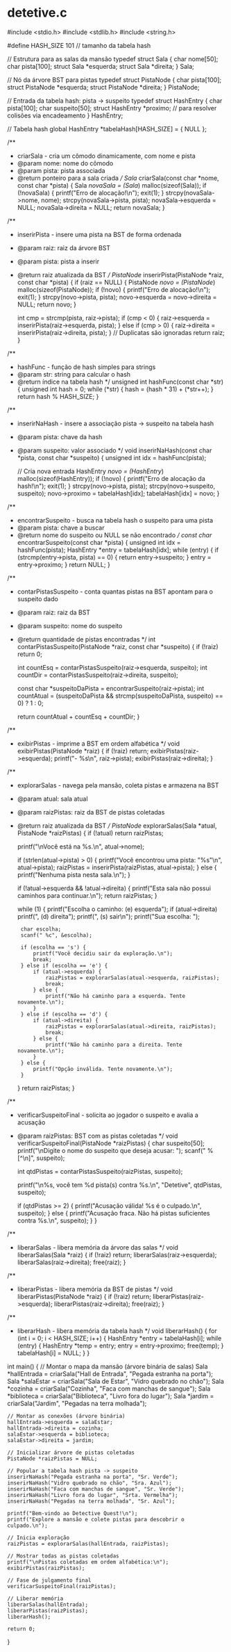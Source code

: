 # detetive.c
#include <stdio.h>
#include <stdlib.h>
#include <string.h>

#define HASH_SIZE 101  // tamanho da tabela hash

// Estrutura para as salas da mansão
typedef struct Sala {
    char nome[50];
    char pista[100];
    struct Sala *esquerda;
    struct Sala *direita;
} Sala;

// Nó da árvore BST para pistas
typedef struct PistaNode {
    char pista[100];
    struct PistaNode *esquerda;
    struct PistaNode *direita;
} PistaNode;

// Entrada da tabela hash: pista -> suspeito
typedef struct HashEntry {
    char pista[100];
    char suspeito[50];
    struct HashEntry *proximo;  // para resolver colisões via encadeamento
} HashEntry;

// Tabela hash global
HashEntry *tabelaHash[HASH_SIZE] = { NULL };

/**
 * criarSala - cria um cômodo dinamicamente, com nome e pista
 * @param nome: nome do cômodo
 * @param pista: pista associada
 * @return ponteiro para a sala criada
 */
Sala* criarSala(const char *nome, const char *pista) {
    Sala *novaSala = (Sala*) malloc(sizeof(Sala));
    if (!novaSala) {
        printf("Erro de alocação!\n");
        exit(1);
    }
    strcpy(novaSala->nome, nome);
    strcpy(novaSala->pista, pista);
    novaSala->esquerda = NULL;
    novaSala->direita = NULL;
    return novaSala;
}

/**
 * inserirPista - insere uma pista na BST de forma ordenada
 * @param raiz: raiz da árvore BST
 * @param pista: pista a inserir
 * @return raiz atualizada da BST
 */
PistaNode* inserirPista(PistaNode *raiz, const char *pista) {
    if (raiz == NULL) {
        PistaNode *novo = (PistaNode*) malloc(sizeof(PistaNode));
        if (!novo) {
            printf("Erro de alocação!\n");
            exit(1);
        }
        strcpy(novo->pista, pista);
        novo->esquerda = novo->direita = NULL;
        return novo;
    }

    int cmp = strcmp(pista, raiz->pista);
    if (cmp < 0) {
        raiz->esquerda = inserirPista(raiz->esquerda, pista);
    } else if (cmp > 0) {
        raiz->direita = inserirPista(raiz->direita, pista);
    }
    // Duplicatas são ignoradas
    return raiz;
}

/**
 * hashFunc - função de hash simples para strings
 * @param str: string para calcular o hash
 * @return índice na tabela hash
 */
unsigned int hashFunc(const char *str) {
    unsigned int hash = 0;
    while (*str) {
        hash = (hash * 31) + (*str++);
    }
    return hash % HASH_SIZE;
}

/**
 * inserirNaHash - insere a associação pista -> suspeito na tabela hash
 * @param pista: chave da hash
 * @param suspeito: valor associado
 */
void inserirNaHash(const char *pista, const char *suspeito) {
    unsigned int idx = hashFunc(pista);

    // Cria nova entrada
    HashEntry *novo = (HashEntry*) malloc(sizeof(HashEntry));
    if (!novo) {
        printf("Erro de alocação da hash!\n");
        exit(1);
    }
    strcpy(novo->pista, pista);
    strcpy(novo->suspeito, suspeito);
    novo->proximo = tabelaHash[idx];
    tabelaHash[idx] = novo;
}

/**
 * encontrarSuspeito - busca na tabela hash o suspeito para uma pista
 * @param pista: chave a buscar
 * @return nome do suspeito ou NULL se não encontrado
 */
const char* encontrarSuspeito(const char *pista) {
    unsigned int idx = hashFunc(pista);
    HashEntry *entry = tabelaHash[idx];
    while (entry) {
        if (strcmp(entry->pista, pista) == 0) {
            return entry->suspeito;
        }
        entry = entry->proximo;
    }
    return NULL;
}

/**
 * contarPistasSuspeito - conta quantas pistas na BST apontam para o suspeito dado
 * @param raiz: raiz da BST
 * @param suspeito: nome do suspeito
 * @return quantidade de pistas encontradas
 */
int contarPistasSuspeito(PistaNode *raiz, const char *suspeito) {
    if (!raiz) return 0;

    int countEsq = contarPistasSuspeito(raiz->esquerda, suspeito);
    int countDir = contarPistasSuspeito(raiz->direita, suspeito);

    const char *suspeitoDaPista = encontrarSuspeito(raiz->pista);
    int countAtual = (suspeitoDaPista && strcmp(suspeitoDaPista, suspeito) == 0) ? 1 : 0;

    return countAtual + countEsq + countDir;
}

/**
 * exibirPistas - imprime a BST em ordem alfabética
 */
void exibirPistas(PistaNode *raiz) {
    if (!raiz) return;
    exibirPistas(raiz->esquerda);
    printf("- %s\n", raiz->pista);
    exibirPistas(raiz->direita);
}

/**
 * explorarSalas - navega pela mansão, coleta pistas e armazena na BST
 * @param atual: sala atual
 * @param raizPistas: raiz da BST de pistas coletadas
 * @return raiz atualizada da BST
 */
PistaNode* explorarSalas(Sala *atual, PistaNode *raizPistas) {
    if (!atual) return raizPistas;

    printf("\nVocê está na %s.\n", atual->nome);

    if (strlen(atual->pista) > 0) {
        printf("Você encontrou uma pista: \"%s\"\n", atual->pista);
        raizPistas = inserirPista(raizPistas, atual->pista);
    } else {
        printf("Nenhuma pista nesta sala.\n");
    }

    if (!atual->esquerda && !atual->direita) {
        printf("Esta sala não possui caminhos para continuar.\n");
        return raizPistas;
    }

    while (1) {
        printf("Escolha o caminho: (e) esquerda");
        if (atual->direita) printf(", (d) direita");
        printf(", (s) sair\n");
        printf("Sua escolha: ");

        char escolha;
        scanf(" %c", &escolha);

        if (escolha == 's') {
            printf("Você decidiu sair da exploração.\n");
            break;
        } else if (escolha == 'e') {
            if (atual->esquerda) {
                raizPistas = explorarSalas(atual->esquerda, raizPistas);
                break;
            } else {
                printf("Não há caminho para a esquerda. Tente novamente.\n");
            }
        } else if (escolha == 'd') {
            if (atual->direita) {
                raizPistas = explorarSalas(atual->direita, raizPistas);
                break;
            } else {
                printf("Não há caminho para a direita. Tente novamente.\n");
            }
        } else {
            printf("Opção inválida. Tente novamente.\n");
        }
    }
    return raizPistas;
}

/**
 * verificarSuspeitoFinal - solicita ao jogador o suspeito e avalia a acusação
 * @param raizPistas: BST com as pistas coletadas
 */
void verificarSuspeitoFinal(PistaNode *raizPistas) {
    char suspeito[50];
    printf("\nDigite o nome do suspeito que deseja acusar: ");
    scanf(" %[^\n]", suspeito);

    int qtdPistas = contarPistasSuspeito(raizPistas, suspeito);

    printf("\n%s, você tem %d pista(s) contra %s.\n", "Detetive", qtdPistas, suspeito);

    if (qtdPistas >= 2) {
        printf("Acusação válida! %s é o culpado.\n", suspeito);
    } else {
        printf("Acusação fraca. Não há pistas suficientes contra %s.\n", suspeito);
    }
}

/**
 * liberarSalas - libera memória da árvore das salas
 */
void liberarSalas(Sala *raiz) {
    if (!raiz) return;
    liberarSalas(raiz->esquerda);
    liberarSalas(raiz->direita);
    free(raiz);
}

/**
 * liberarPistas - libera memória da BST de pistas
 */
void liberarPistas(PistaNode *raiz) {
    if (!raiz) return;
    liberarPistas(raiz->esquerda);
    liberarPistas(raiz->direita);
    free(raiz);
}

/**
 * liberarHash - libera memória da tabela hash
 */
void liberarHash() {
    for (int i = 0; i < HASH_SIZE; i++) {
        HashEntry *entry = tabelaHash[i];
        while (entry) {
            HashEntry *temp = entry;
            entry = entry->proximo;
            free(temp);
        }
        tabelaHash[i] = NULL;
    }
}

int main() {
    // Montar o mapa da mansão (árvore binária de salas)
    Sala *hallEntrada = criarSala("Hall de Entrada", "Pegada estranha na porta");
    Sala *salaEstar = criarSala("Sala de Estar", "Vidro quebrado no chão");
    Sala *cozinha = criarSala("Cozinha", "Faca com manchas de sangue");
    Sala *biblioteca = criarSala("Biblioteca", "Livro fora do lugar");
    Sala *jardim = criarSala("Jardim", "Pegadas na terra molhada");

    // Montar as conexões (árvore binária)
    hallEntrada->esquerda = salaEstar;
    hallEntrada->direita = cozinha;
    salaEstar->esquerda = biblioteca;
    salaEstar->direita = jardim;

    // Inicializar árvore de pistas coletadas
    PistaNode *raizPistas = NULL;

    // Popular a tabela hash pista -> suspeito
    inserirNaHash("Pegada estranha na porta", "Sr. Verde");
    inserirNaHash("Vidro quebrado no chão", "Sra. Azul");
    inserirNaHash("Faca com manchas de sangue", "Sr. Verde");
    inserirNaHash("Livro fora do lugar", "Srta. Vermelha");
    inserirNaHash("Pegadas na terra molhada", "Sr. Azul");

    printf("Bem-vindo ao Detective Quest!\n");
    printf("Explore a mansão e colete pistas para descobrir o culpado.\n");

    // Inicia exploração
    raizPistas = explorarSalas(hallEntrada, raizPistas);

    // Mostrar todas as pistas coletadas
    printf("\nPistas coletadas em ordem alfabética:\n");
    exibirPistas(raizPistas);

    // Fase de julgamento final
    verificarSuspeitoFinal(raizPistas);

    // Liberar memória
    liberarSalas(hallEntrada);
    liberarPistas(raizPistas);
    liberarHash();

    return 0;
}
